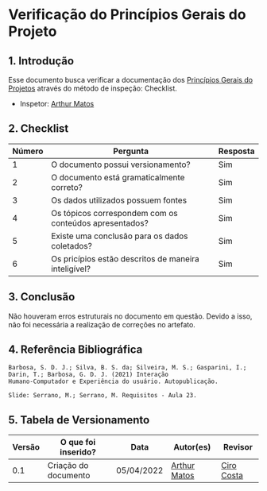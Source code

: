 # Verificação do Princípios Gerais do Projeto

## 1. Introdução

Esse documento busca verificar a documentação dos [Princípios Gerais do Projetos](/analise-de-requisitos/principios-gerais.md) através do método de inspeção: Checklist. 
- Inspetor: [Arthur Matos](https://github.com/Arthur-Gaudium)

## 2. Checklist

Número | Pergunta | Resposta
---    |   ---    |    ---
1| O documento possui versionamento?| Sim
2| O documento está gramaticalmente correto?| Sim
3| Os dados utilizados possuem fontes| Sim
4| Os tópicos correspondem com os conteúdos apresentados? | Sim
5| Existe uma conclusão para os dados coletados?| Sim
6| Os pricípios estão descritos de maneira inteligível?| Sim

## 3. Conclusão

Não houveram erros estruturais no documento em questão. Devido a isso, não foi necessária a realização de correções no artefato.

## 4. Referência Bibliográfica
    Barbosa, S. D. J.; Silva, B. S. da; Silveira, M. S.; Gasparini, I.; Darin, T.; Barbosa, G. D. J. (2021) Interação
    Humano-Computador e Experiência do usuário. Autopublicação.

    Slide: Serrano, M.; Serrano, M. Requisitos - Aula 23.

## 5. Tabela de Versionamento
Versão |  O que foi inserido? | Data | Autor(es)| Revisor |
---- |----- | ---- | ---- | ---- |
0.1| Criação do documento | 05/04/2022| [Arthur Matos](https://github.com/Arthur-Gaudium) | [Ciro Costa](https://github.com/ciro-c)|